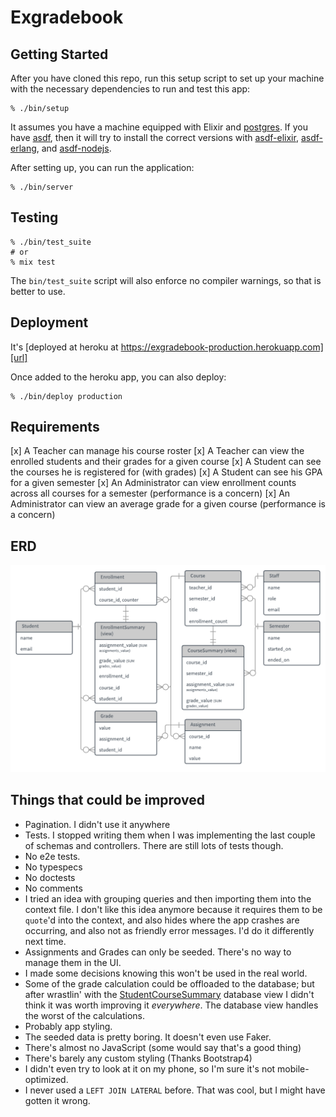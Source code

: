 # Exgradebook

## Getting Started

After you have cloned this repo, run this setup script to set up your machine
with the necessary dependencies to run and test this app:

    % ./bin/setup

It assumes you have a machine equipped with Elixir and [postgres]. If
you have [asdf], then it will try to install the correct versions with
[asdf-elixir], [asdf-erlang], and [asdf-nodejs].

After setting up, you can run the application:

    % ./bin/server

[asdf]: https://github.com/asdf-vm/asdf
[asdf-elixir]: https://github.com/asdf-vm/asdf-elixir
[asdf-erlang]: https://github.com/asdf-vm/asdf-erlang
[asdf-nodejs]: https://github.com/asdf-vm/asdf-nodejs
[postgres]: http://postgresapp.com/

## Testing

    % ./bin/test_suite
    # or
    % mix test

The `bin/test_suite` script will also enforce no compiler warnings, so
that is better to use.

## Deployment

It's [deployed at heroku at https://exgradebook-production.herokuapp.com][url]

Once added to the heroku app, you can also deploy:

    % ./bin/deploy production

[url]: https://exgradebook-production.herokuapp.com/

## Requirements

[x] A Teacher can manage his course roster
[x] A Teacher can view the enrolled students and their grades for a given course
[x] A Student can see the courses he is registered for (with grades)
[x] A Student can see his GPA for a given semester
[x] An Administrator can view enrollment counts across all courses for a semester (performance is a concern)
[x] An Administrator can view an average grade for a given course (performance is a concern)

## ERD

![Entity Relationship Diagram](docs/erd.png)

## Things that could be improved

- Pagination. I didn't use it anywhere
- Tests. I stopped writing them when I was implementing the last couple
    of schemas and controllers. There are still lots of tests though.
- No e2e tests.
- No typespecs
- No doctests
- No comments
- I tried an idea with grouping queries and then importing them into the
    context file. I don't like this idea anymore because it requires
    them to be `quote`'d into the context, and also hides where the app
    crashes are occurring, and also not as friendly error messages. I'd
    do it differently next time.
- Assignments and Grades can only be seeded. There's no way to manage
    them in the UI.
- I made some decisions knowing this won't be used in the real world.
- Some of the grade calculation could be offloaded to the database; but
    after wrastlin' with the [StudentCourseSummary] database view I didn't
    think it was worth improving it _everywhere_. The database view
    handles the worst of the calculations.
- Probably app styling.
- The seeded data is pretty boring. It doesn't even use Faker.
- There's almost no JavaScript (some would say that's a good thing)
- There's barely any custom styling (Thanks Bootstrap4)
- I didn't even try to look at it on my phone, so I'm sure it's not
    mobile-optimized.
- I never used a `LEFT JOIN LATERAL` before. That was cool, but I
    might have gotten it wrong.

[StudentCourseSummary]: priv/repo/migrations/20180326020858_create_student_course_view.exs
